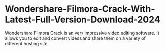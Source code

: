 # Wondershare-Filmora-Crack-With-Latest-Full-Version-Download-2024
 Wondershare Filmora Crack is an very impressive video editing software. It allows you to edit and convert videos and share them on a variety of different hosting site
